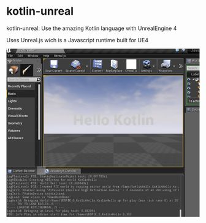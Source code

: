 # kotlin-unreal
kotlin-unreal: Use the amazing Kotlin language with UnrealEngine 4

Uses Unreal.js wich is a Javascript runtime built for UE4 

![](https://github.com/hiperbou/kotlin-unreal/blob/master/Screenshots/helloworld.jpg)


